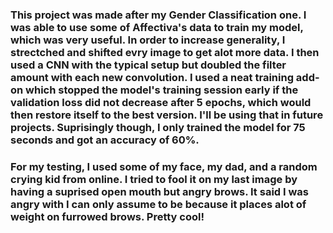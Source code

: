 ### This project was made after my Gender Classification one. I was able to use some of Affectiva's data to train my model, which was very useful. In order to increase generality, I strectched and shifted evry image to get alot more data. I then used a CNN with the typical setup but doubled the filter amount with each new convolution. I used a neat training add-on which stopped the model's training session early if the validation loss did not decrease after 5 epochs, which would then restore itself to the best version. I'll be using that in future projects. Suprisingly though, I only trained the model for 75 seconds and got an accuracy of 60%.
### For my testing, I used some of my face, my dad, and a random crying kid from online. I tried to fool it on my last image by having a suprised open mouth but angry brows. It said I was angry with I can only assume to be because it places alot of weight on furrowed brows. Pretty cool!

